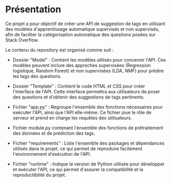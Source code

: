 # Présentation
Ce projet a pour objectif de créer une API de suggestion de tags en utilisant des modèles d'apprentissage automatique supervisés et non supervisés, afin de faciliter la catégorisation automatique des questions posées sur Stack Overflow.

Le contenu du repository est organisé comme suit :

- Dossier "Model" : Contient les modèles utilisés pour concevoir l'API. Ces modèles peuvent inclure des approches supervisées (Regression logistique, Random Forest) et non supervisées (LDA, NMF) pour prédire les tags des questions.

- Dossier "Template" : Contient le code HTML et CSS pour créer l'interface de l'API. Cette interface permettra aux utilisateurs de poser des questions et d'obtenir des suggestions de tags pertinents.

- Fichier "app.py" : Regroupe l'ensemble des fonctions nécessaires pour exécuter l'API, ainsi que l'API elle-même. Ce fichier joue le rôle de serveur et prend en charge les requêtes des utilisateurs.
- Fichier module.py contenant l'ensemble des fonctions de prétraitement des données et de prédiction des tags.

- Fichier "requirements" : Liste l'ensemble des packages et dépendances utilisés dans le projet, ce qui permet de reproduire facilement l'environnement d'exécution de l'API.

- Fichier "runtime" : Indique la version de Python utilisée pour développer et exécuter l'API, ce qui permet d'assurer la compatibilité et la reproductibilité du projet.
